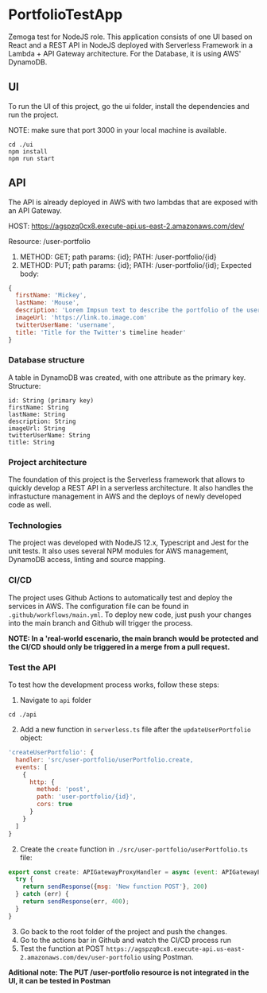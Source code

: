 # PortfolioTestApp

Zemoga test for NodeJS role. This application consists of one UI based on React and a REST API in NodeJS deployed with Serverless Framework in a Lambda + API Gateway architecture. For the Database, it is using AWS' DynamoDB.

## UI
To run the UI of this project, go the ui folder, install the dependencies and run the project.

NOTE: make sure that port 3000 in your local machine is available.

```batch
cd ./ui
npm install
npm run start
```

## API 
The API is already deployed in AWS with two lambdas that are exposed with an API Gateway.

HOST: https://agspzq0cx8.execute-api.us-east-2.amazonaws.com/dev/

Resource: /user-portfolio
1. METHOD: GET; path params: {id}; PATH: /user-portfolio/{id}
2. METHOD: PUT; path params: {id}; PATH: /user-portfolio/{id}; Expected body: 
```javascript
{
  firstName: 'Mickey',
  lastName: 'Mouse',
  description: 'Lorem Impsun text to describe the portfolio of the user',
  imageUrl: 'https://link.to.image.com'
  twitterUserName: 'username',
  title: 'Title for the Twitter's timeline header'
}
```
### Database structure
A table in DynamoDB was created, with one attribute as the primary key. Structure:
```
id: String (primary key)
firstName: String
lastName: String
description: String
imageUrl: String
twitterUserName: String
title: String
```

### Project architecture
The foundation of this project is the Serverless framework that allows to quickly develop a REST API in a serverless architecture. It also handles the infrastucture management in AWS and the deploys of newly developed code as well.

### Technologies
The project was developed with NodeJS 12.x, Typescript and Jest for the unit tests. It also uses several NPM modules for AWS management, DynamoDB access, linting and source mapping.

### CI/CD
The project uses Github Actions to automatically test and deploy the services in AWS. The configuration file can be found in `.github/workflows/main.yml`. To deploy new code, just push your changes into the main branch and Github will trigger the process. 

**NOTE: In a 'real-world escenario, the main branch would be protected and the CI/CD should only be triggered in a merge from a pull request.**

### Test the API
To test how the development process works, follow these steps:
1. Navigate to `api` folder
  ```**batch**
  cd ./api
  ``` 
2. Add a new function in `serverless.ts` file after the `updateUserPortfolio` object:

  ```javascript
  'createUserPortfolio': {
    handler: 'src/user-portfolio/userPortfolio.create,
    events: [
      {
        http: {
          method: 'post',
          path: 'user-portfolio/{id}',
          cors: true
        }
      }
    ]
  }
  ```
2. Create the `create` function in `./src/user-portfolio/userPortfolio.ts` file:
  ```javascript
  export const create: APIGatewayProxyHandler = async (event: APIGatewayEvent, _context: Context) => {
    try {
      return sendResponse({msg: 'New function POST'}, 200)
    } catch (err) {
      return sendResponse(err, 400);
    }
  }
  ```
3. Go back to the root folder of the project and push the changes.
4. Go to the actions bar in Github and watch the CI/CD process run
5. Test the function at POST `https://agspzq0cx8.execute-api.us-east-2.amazonaws.com/dev/user-portfolio` using Postman.

**Aditional note: The PUT /user-portfolio resource is not integrated in the UI, it can be tested in Postman**



